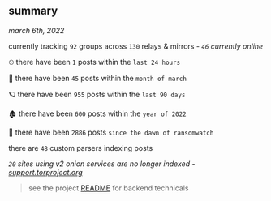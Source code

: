 
## summary
_march 6th, 2022_

currently tracking `92` groups across `130` relays & mirrors - _`46` currently online_

⏲ there have been `1` posts within the `last 24 hours`

🦈 there have been `45` posts within the `month of march`

🪐 there have been `955` posts within the `last 90 days`

🏚 there have been `600` posts within the `year of 2022`

🦕 there have been `2886` posts `since the dawn of ransomwatch`

there are `48` custom parsers indexing posts

_`20` sites using v2 onion services are no longer indexed - [support.torproject.org](https://support.torproject.org/onionservices/v2-deprecation/)_

> see the project [README](https://github.com/thetanz/ransomwatch#ransomwatch--) for backend technicals
